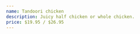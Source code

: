 ```yaml
---
name: Tandoori chicken
description: Juicy half chicken or whole chicken.
price: $19.95 / $26.95
---
```

